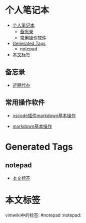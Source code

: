 # 个人笔记本

- [个人笔记本](#个人笔记本)
  - [备忘录](#备忘录)
  - [常用操作软件](#常用操作软件)
- [Generated Tags](#generated-tags)
  - [notepad](#notepad)
- [本文标签](#本文标签)


## 备忘录
 * [近期代办](近期代办)

## 常用操作软件
 * [vscode插件markdown基本操作](vscode插件markdown基本操作)

 * [markdown基本操作](markdown基本操作) 

# Generated Tags

## notepad

- [本文标签](index#本文标签)

# 本文标签
vimwiki中的标签: #notepad
:notepad:






